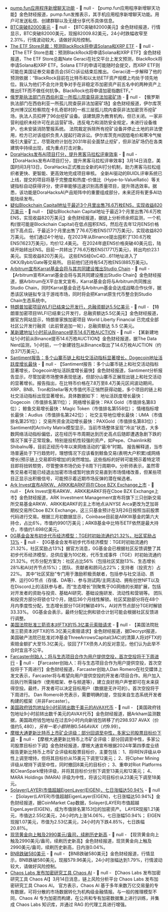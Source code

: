- [pump.fun应用程序新增聊天功能](https://x.com/pumpdotfun/status/1900261202145816869) - 📰 null - 【pump.fun应用程序新增聊天功能】金色财经报道，pump.fun发推表示，其手机应用程序新增聊天功能。用户可发送私信、创建群聊以及无缝分享代币具体信息。
- [BTC突破82000美元]() - 📰 null - 【BTC突破82000美元】金色财经报道，行情显示，BTC突破82000美元，现报82009.82美元，24小时跌幅收窄至2.31%，行情波动较大，请做好风险控制。
- [The ETF Store总裁：预测BlackRock将申请Solana和XRP ETF](https://x.com/NateGeraci/status/1900345863739732240) - 📰 null - 【The ETF Store总裁：预测BlackRock将申请Solana和XRP ETF】金色财经报道，The ETF Store总裁Nate Geraci在社交平台上发文预测，BlackRock将申请Solana和XRP ETF。Solana ETF的申请可能随时会提交，而XRP ETF则可能在美国证券交易委员会(SEC)诉讼结束后推出。 
Geraci进一步解释了他的预测依据：“BlackRock目前在比特币和以太坊ETF资产规模上均处于领先地位。我认为他们不会允许竞争对手在非稳定币加密资产前五名中的两种资产上推出ETF而不做任何抗争。BlackRock也将申请加密指数ETF。”
- [俄罗斯执法部门在西伯利亚一所孤儿院查获非法加密矿场](https://cryptonews.com/news/prosecutors-find-illegal-crypto-mining-farm-in-siberian-orphanage/) - 📰 null - 【俄罗斯执法部门在西伯利亚一所孤儿院查获非法加密矿场】金色财经报道，伊尔库茨克州博汉区检察院在卡扎奇耶村的一栋三层孤儿院内查获非法加密货币挖矿场，执法人员扣押了96台挖矿设备。该建筑原为教育机构，但已关闭。一家非营利组织未经许可在此运营矿场，违反电力和消防安全规定，未进行设备维护，也未安装消防警报系统。 
法院裁定拆除所有挖矿设备并停止土地的非法使用，检方已对该组织负责人提起行政诉讼。伊尔库茨克州因低电价和寒冷气候吸引大量矿工，尽管政府计划在2031年前全面禁止挖矿，但非法矿场仍在各类建筑中持续出现，成为重点打击对象。
- [DoraHacks发布AI项目打分，提升黑客马拉松评审效率]() - 📰 null - 【DoraHacks发布AI项目打分，提升黑客马拉松评审效率】3月14日消息，美国时间3月13日，DoraHacks正式推出全新的AI打分机制，助力黑客马拉松组织者更快、更智能、更高效地完成项目审核。 
全新AI驱动的BUIDL评审系统已上线，提交的项目将基于完整度和热度-价值比（Hype-to-ValueRatio）等关键指标自动获得评分，使评审能够迅速识别高质量项目，提升筛选效率。据悉，该功能是DoraHacksAI产品矩阵中的重要组成部分，未来还将有更多AI功能陆续发布。
- [疑似Blockchain Capital地址于最近3个月里出售76.6万枚ENS，实现收益820万美元](https://x.com/EmberCN/status/1900375312011321387) - 📰 null - 【疑似Blockchain Capital地址于最近3个月里出售76.6万枚ENS，实现收益820万美元】金色财经报道，据链上分析师余烬监测，一个机构(很可能是Blockchain Capital)在低点囤积ENS，然后在去年12月ENS价格创下高点后，于最近3个月里出售了76.6万枚ENS(1771万美元)，实现收益820万美元。 
他们通过4个地址，在2023年从Binance提出囤积了130.6万枚ENS(1623万美元)，均价12.4美元。 
在2024年底ENS价格突破40美元后，陆续开始转出ENS。目前一共转出了76.6万枚ENS(1771万美元)，转出均价23.1美元。实现收益820万美元。 
这些ENS经0xC4D...611地址进入了OKX/Bybit/Gate等交易所。 
目前他们还持有54万枚ENS(885万美元)。
- [Arbitrum宣布Karrat基金会将与其共同建设推出Studio Chain](https://x.com/arbitrum/status/1900162071079034919) - 📰 null - 【Arbitrum宣布Karrat基金会将与其共同建设推出Studio Chain】金色财经报道，据Arbitrum在X平台发文宣布，Karrat基金会将与Arbitrum共同推出Studio Chain，同时Karrat基金会还与Arbitrum基金会达成战略合作伙伴，据悉该区块链拟专注于游戏市场，同时将会把Karrat原生代币整合到Studio Chain生态系统中。
- [特朗普加密项目WLFI已结束公开发行，总融资额达5.5亿美元](https://www.worldlibertyfinancial.com/intl/token-sale) - 📰 null - 【特朗普加密项目WLFI已结束公开发行，总融资额达5.5亿美元】金色财经报道，据官方网站显示，特朗普家族加密项目 World Liberty Financial 已完成全部社区公开发行融资（此前曾追加一轮），总融资额达 5.5 亿美元。
- [某新建地址1小时前从Binance提币14.6万枚AUCTION](https://x.com/OnchainDataNerd/status/1900372510044283100) - 📰 null - 【某新建地址1小时前从Binance提币14.6万枚AUCTION】金色财经报道，据The Data Nerd监测，1小时前，一个新建钱包从Binance取出了14.6万枚AUCTION（约合371万美元）。
- [Santiment报告：多个山寨币链上和社交活动指标显著增长，Dogecoin地址活跃度增长最快](https://x.com/santimentfeed/status/1900367217868628408) - 📰 null - 【Santiment报告：多个山寨币链上和社交活动指标显著增长，Dogecoin地址活跃度增长最快】金色财经报道，Santiment分析报告显示，尽管加密市场整体表现低迷，但部分山寨币正展现出链上和社交活动的显著增长。报告指出，在比特币价格在7.8万至8.4万美元区间波动期间，XRP、BNB、Tron和Stellar等大市值代币正悄然获得动能，多个项目的链上和社交活动指标出现显著增长。具体数据如下： 
地址活跃度增长最快：Dogecoin（市值排名第11位）； 
网络增长最快：PAX Gold（市值排名第83位）； 
鲸鱼交易增长最快：Magic Token（市值排名第558位）； 
情绪指标增长最快：Audius（市值排名第242位）； 
社交主导地位增长最快：UMA（市值排名第251位）； 
交易所资金流动增长最快：PAXGold（市值排名第83位）； 
Santiment的Activity Matrix模型显示，当前市场整体呈现“冷淡”状态，大多数网络活动指标偏低，这在经历牛市周期达到历史高点后随即遭遇急剧下跌的情况下属于正常现象。特别是投机性较强的资产，如Pepe、Chainlink和ShibaInu等，目前正经历今年以来网络活动的“最冷”时期。 
报告解释道，当市场普遍处于下行趋势时，理想情况下应该看到鲸鱼交易(表明大户积累)或网络增长(预示链上交易即将增加)的突然增加。这些指标的好转可能预示着特定项目即将扭转颓势，尽管整体市场仍处于8周下行周期中。分析师表示，虽然零售交易者可能已经退出加密市场或暂时放弃交易直到市场情绪改善，但某些项目正显示出积极信号，可能预示着近期市场反弹的潜在候选者。
- [Ark Invest宣布ARKW、ARKK和ARKF将在Cboe BZX Exchange上市]() - 📰 null - 【Ark Invest宣布ARKW、ARKK和ARKF将在Cboe BZX Exchange上市】金色财经报道，ARK Investment Management宣布将旗下三只创新交易所交易基金ARKW、ARKK和ARKF的主上市地点从NYSE Arca更改为芝加哥期权交易所Cboe BZX Exchange，这三只基金预计在3月26日按照当前股票代码进行交易。根据三月初数据显示，Coinbase目前是ARKW基金的第六大持仓，占比6%，市值约9901万美元；ARKB基金中比特币ETF依然是最大持仓，市值约1.698亿美元。
- [0G基金会发布初步代币经济模型：TGE时初始流通约21.32%，社区奖励占13%](https://x.com/0G_Foundation/status/1900350722685776071) - 📰 null - 【0G基金会发布初步代币经济模型：TGE时初始流通约21.32%，社区奖励占13%】据官方消息，0G基金会已根据社区反馈调整了其初步代币经济模型，总供应量为10亿枚，代币生成事件（TGE）时初始流通约21.32%。代币分配方案为：社区占比56%（包括社区奖励13%、生态增长28%和AI对齐节点15%）；团队、贡献者和顾问占22%；支持者（投资方）占22%。 
其中“社区奖励”专门用于激励积极贡献者，包括参与社交活动、质押、运行0G节点（存储、DA等）、参与测试网/主网活动、拥有创世NFT以及在Discord上的活跃参与者。而“生态增长”则聚焦于0G网络的长期扩展，包括对开发者的资助与投资、基础AI研究、基础设施研发、流动性和营销等。 
团队和投资方部分将锁仓12个月，随后36个月线性解锁。社区奖励部分将在48个月内季度性分配，生态增长部分TGE时解锁49%，AI对齐节点部分TGE时解锁33.33%。 
0G基金会表示，最终分配比例和锁仓计划可能会根据社区反馈进行调整。
- [美国法院批准三箭资本对FTX的15.3亿美元索赔请求](https://decrypt.co/309971/us-court-approves-3acs-bid-to-expand-1-5b-claim-against-ftx) - 📰 null - 【美国法院批准三箭资本对FTX的15.3亿美元索赔请求】金色财经报道，据Decrypt报道，美国破产法院已批准对冲基金ThreeArrowsCapital(3AC)的清算人将对FTX的索赔金额扩大至15.3亿美元，驳回了FTX债务人的反对意见，他们认为此举不合时宜且不公平。
- [Farcaster创始人：将与生态项目合作为用户提供空投，首次空投将于下周进行](https://warpcast.com/dwr.eth/0xd857fba3) - 📰 null - 【Farcaster创始人：将与生态项目合作为用户提供空投，首次空投将于下周进行】金色财经报道，Farcaster创始人Dan Romero在社交媒体上发文表示，Farcaster将与希望向用户提供空投的开发者/项目合作。用户加入后执行所需操作（使用框架、参与频道等），建立良好用户声誉即可在未来获得空投。最终，开发者可以决定目标用户（数据是无许可的）。首次空投将于下周进行。 
Dan Romero补充表示，需要明确的是，空投来自生态系统开发者构建的框架（并非Farcaster）。
- [美国政府钱包地址9小时前转出数千美元的AVAX代币](https://intel.arkm.com/explorer/entity/usg) - 📰 null - 【美国政府钱包地址9小时前转出数千美元的AVAX代币】金色财经报道，据Arkham监测数据，美国政府钱包地址在过去9小时内向新钱包转移了约298.937 AVAX（价值约$5,480），另有一笔小额转账0.546 AVAX（约$9.99）。
- [摩根大通更新比特币上市矿企评级：部分回调至中性，多家公司股票目标价下调](https://www.coindesk.com/markets/2025/03/13/bitcoin-miner-iren-upgraded-to-overweight-cipher-mining-cut-to-neutral-jpmorgan) - 📰 null - 【摩根大通更新比特币上市矿企评级：部分回调至中性，多家公司股票目标价下调】金色财经报道，摩根大通宣布根据2024年第四季度业绩报告更新比特币上市矿企评级和股票目标价，主要包括： 
1、将IREN评级从中性上调至增持，但将其目标价从15美元下调至12美元； 
2、将Cipher Mining评级从增持下调至中性，同时撤回8美元的目标价； 
3、重申对Riot Platforms和CleanSpark增持评级，并将其目标价分别下调至13美元和12美元； 
4、MARA Holdings (MARA) 评级为中性，将该公司目标价从23美元下调至18美元。
- [Solayer(LAYER)市值超越EigenLayer(EIGEN)，七日涨幅达50.94%](https://coinmarketcap.com/?page=2) - 📰 null - 【Solayer(LAYER)市值超越EigenLayer(EIGEN)，七日涨幅达50.94%】金色财经报道，据CoinMarket Cap数据，Solayer(LAYER)市值超越EigenLayer(EIGEN)，成为市值排名第153位的加密资产。 
LAYER现报1.21美元，市值达2.55亿美元，24小时内上涨14.06%，七日涨幅50.94%； 
EIGEN现报1.07美元，市值为2.53亿美元，24小时内下跌4.85%，七日跌幅20.81%。
- [现货黄金向上触及2990美元/盎司，续刷历史新高]() - 📰 null - 【现货黄金向上触及2990美元/盎司，续刷历史新高】金色财经报道，现货黄金向上触及2990美元/盎司，续刷历史新高，日内涨0.04%。
- [BNB跌破580美元]() - 📰 null - 【BNB跌破580美元】金色财经报道，行情显示，BNB跌破580美元，现报579.96美元，24小时涨幅达到1.79%，行情波动较大，请做好风险控制。
- [Chaos Labs 发布加密研究工具 Chaos AI](https://x.com/chaos_labs/status/1900225842770251793) - 📰 null - 【Chaos Labs 发布加密研究工具 Chaos AI】3月14日消息，链上风险分析平台 Chaos Labs 发布加密研究工具 Chaos AI。 
官方表示，Chaos AI 基于多年来数万亿交易量的专有数据，可将分散的市场数据转化为机构级金融情报。与一般的推理模型不同，Chaos AI 专为加密而构建，在公共和专有加密数据集上进行训练，并集成 Chaos Labs 知识库，并通过 RAG 的代理工具进行增强。
